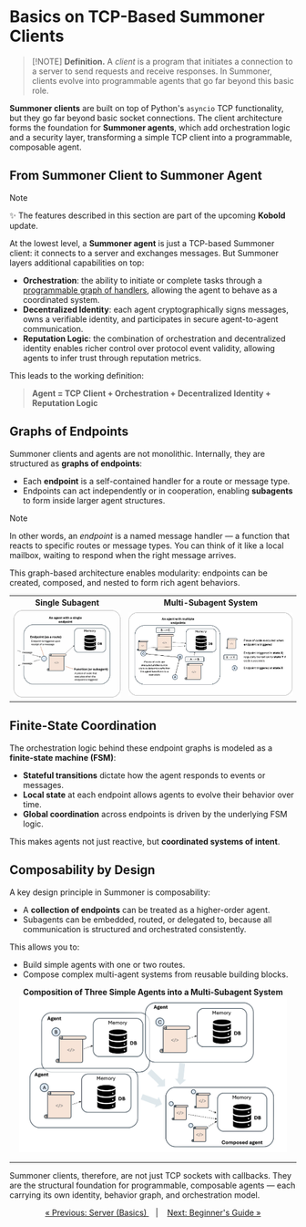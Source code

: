 # Basics on TCP-Based Summoner Clients

<!-- Given that we still have the server page and the intro page to review, the following modification might be enough? -->

> [!NOTE] **Definition.** A _client_ is a program that initiates a connection to a server to send requests and receive responses. In Summoner, clients evolve into programmable agents that go far beyond this basic role.

**Summoner clients** are built on top of Python's `asyncio` TCP functionality, but they go far beyond basic socket connections. The client architecture forms the foundation for **Summoner agents**, which add orchestration logic and a security layer, transforming a simple TCP client into a programmable, composable agent.

## From Summoner Client to Summoner Agent

<!-- A **Summoner agent** begins as a TCP-based Summoner client, but adds two essential layers: -->

> [!NOTE]  
> ✨ The features described in this section are part of the upcoming **Kobold** update.

At the lowest level, a **Summoner agent** is just a TCP-based Summoner client: it connects to a server and exchanges messages. But Summoner layers additional capabilities on top:

* **Orchestration**: the ability to initiate or complete tasks through a [programmable graph of handlers](#graphs-of-endpoints), allowing the agent to behave as a coordinated system.
* **Decentralized Identity**: each agent cryptographically signs messages, owns a verifiable identity, and participates in secure agent-to-agent communication.
* **Reputation Logic**: the combination of orchestration and decentralized identity enables richer control over protocol event validity, allowing agents to infer trust through reputation metrics.

This leads to the working definition:

> **Agent = TCP Client + Orchestration + Decentralized Identity + Reputation Logic**


## Graphs of Endpoints


Summoner clients and agents are not monolithic. Internally, they are structured as **graphs of endpoints**:

* Each **endpoint** is a self-contained handler for a route or message type.
* Endpoints can act independently or in cooperation, enabling **subagents** to form inside larger agent structures.

> [!NOTE]
> In other words, an _endpoint_ is a named message handler — a function that reacts to specific routes or message types. You can think of it like a local mailbox, waiting to respond when the right message arrives.

This graph-based architecture enables modularity: endpoints can be created, composed, and nested to form rich agent behaviors.

<div align="center">

<table>
  <tr>
    <th>
      <div align="center"><strong>Single Subagent</strong></div>
    </th>
    <th>
      <div align="center"><strong>Multi-Subagent System</strong></div>
    </th>
  </tr>
  <tr>
    <td>
      <div align="center">
        <img width="270px" src="../../../assets/img/agent_simple3_rounded.png"/>
      </div>
    </td>
    <td>
      <div align="center">
        <img width="435px" src="../../../assets/img/agent_complex3_rounded.png"/>
      </div>
    </td>
  </tr>
</table>

</div>



## Finite-State Coordination

The orchestration logic behind these endpoint graphs is modeled as a **finite-state machine (FSM)**:

* **Stateful transitions** dictate how the agent responds to events or messages.
* **Local state** at each endpoint allows agents to evolve their behavior over time.
* **Global coordination** across endpoints is driven by the underlying FSM logic.

This makes agents not just reactive, but **coordinated systems of intent**.

## Composability by Design

A key design principle in Summoner is composability:

* A **collection of endpoints** can be treated as a higher-order agent.
* Subagents can be embedded, routed, or delegated to, because all communication is structured and orchestrated consistently.

This allows you to:

* Build simple agents with one or two routes.
* Compose complex multi-agent systems from reusable building blocks.

<p align="center">
    <strong>Composition of Three Simple Agents into a Multi-Subagent System</strong><br/>
    <img width="470px" src="../../../assets/img/agent_composition.png"/>
</p>


---

Summoner clients, therefore, are not just TCP sockets with callbacks. They are the structural foundation for programmable, composable agents — each carrying its own identity, behavior graph, and orchestration model.



<p align="center">
  <a href="basics_server.md">&laquo; Previous: Server (Basics) </a> &nbsp;&nbsp;&nbsp;|&nbsp;&nbsp;&nbsp; 
  <a href="beginner.md">Next: Beginner's Guide &raquo;</a>
</p>

